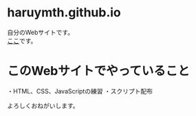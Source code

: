 # haruymth.github.io
自分のWebサイトです。  
[ここ](https://haruymth.github.io/ "ここ")です。
# このWebサイトでやっていること
・HTML、CSS、JavaScriptの練習
・スクリプト配布

よろしくおねがいします。
